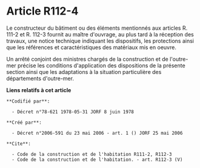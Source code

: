 # Article R112-4

Le constructeur du bâtiment ou des éléments mentionnés aux articles R. 111-2 et R. 112-3 fournit au maître d'ouvrage, au plus
tard à la réception des travaux, une notice technique indiquant les dispositifs, les protections ainsi que les références et
caractéristiques des matériaux mis en oeuvre.

Un arrêté conjoint des ministres chargés de la construction et de l'outre-mer précise les conditions d'application des
dispositions de la présente section ainsi que les adaptations à la situation particulière des départements d'outre-mer.

**Liens relatifs à cet article**

	**Codifié par**:

	  - Décret n°78-621 1978-05-31 JORF 8 juin 1978

	**Créé par**:

	  - Décret n°2006-591 du 23 mai 2006 - art. 1 () JORF 25 mai 2006

	**Cite**:

	  - Code de la construction et de l'habitation R111-2, R112-3
	  - Code de la construction et de l'habitation. - art. R112-3 (V)
